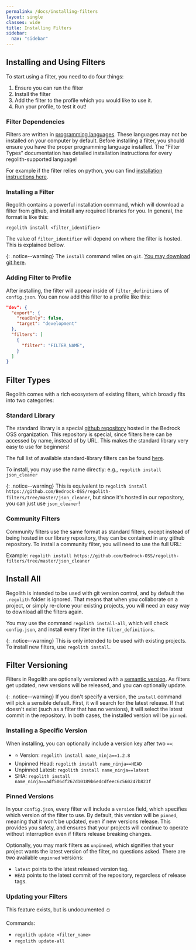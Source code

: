 ```yaml
---
permalink: /docs/installing-filters
layout: single
classes: wide
title: Installing Filters
sidebar:
  nav: "sidebar"
---
```


## Installing and Using Filters

To start using a filter, you need to do four things:

 1) Ensure you can run the filter
 2) Install the filter
 3) Add the filter to the profile which you would like to use it.
 4) Run your profile, to test it out!

### Filter Dependencies

Filters are written in [programming languages](https://www.wikiwand.com/en/Programming_language). These languages may not be installed on your computer by default. Before installing a filter, you should ensure you have the proper programming language installed. The "Filter Types" documentation has detailed installation instructions for every regolith-supported language!

For example if the filter relies on python, you can find [installation instructions here](regolith/docs/python-filters).

### Installing a Filter

Regolith contains a powerful installation command, which will download a filter from github, and install any required libraries for you. In general, the format is like this:

`regolith install <filter_identifier>`

The value of `filter_identifier` will depend on where the filter is hosted. This is explained bellow.

{: .notice--warning}
The `install` command relies on `git`. [You may download git here](https://git-scm.com/download/win).

### Adding Filter to Profile

After installing, the filter will appear inside of `filter_definitions` of `config.json`. You can now add this filter to a profile like this:

```json
"dev": {
  "export": {
    "readOnly": false,
    "target": "development"
  },
  "filters": [
    {
      "filter": "FILTER_NAME",
    }
  ]
}
```

## Filter Types

Regolith comes with a rich ecosystem of existing filters, which broadly fits into two categories:

### Standard Library

The standard library is a special [github repository](https://github.com/Bedrock-OSS/regolith-filters) hosted in the Bedrock OSS organization. This repository is special, since filters here can be accessed by name, instead of by URL. This makes the standard library very easy to use for beginners!

The full list of available standard-library filters can be found [here](/regolith/docs/standard-library).

To install, you may use the name directly: e.g., `regolith install json_cleaner`

{: .notice--warning}
This  is equivalent to `regolith install https://github.com/Bedrock-OSS/regolith-filters/tree/master/json_cleaner`, but since it's hosted in our repository, you can just use `json_cleaner`!

### Community Filters

Community filters use the same format as standard filters, except instead of being hosted in our library repository, they can be contained in any github repository. To install a community filter, you will need to use the full URL:

Example: `regolith install https://github.com/Bedrock-OSS/regolith-filters/tree/master/json_cleaner`

## Install All

Regolith is intended to be used with git version control, and by default the `.regolith` folder is ignored. That means that when you collaborate on a project, or simply re-clone your existing projects, you will need an easy way to download all the filters again. 

You may use the command `regolith install-all`, which will check `config.json`, and install every filter in the `filter_definitions`.

{: .notice--warning}
This is only intended to be used with existing projects. To install new filters, use `regolith install`.

## Filter Versioning

Filters in Regolith are optionally versioned with a [semantic version](https://semver.org/). As filters get updated, new versions will be released, and you can optionally update.

{: .notice--warning}
If you don't specify a version, the `install` command will pick a sensible default. First, it will search for the latest release. If that doesn't exist (such as a filter that has no versions), it will select the latest commit in the repository. In both cases, the installed version will be `pinned`.

### Installing a Specific Version

When installing, you can optionally include a version key after two `==`:

 - ⭐ Version: `regolith install name_ninja==1.2.8`
 - Unpinned Head: `regolith install name_ninja==HEAD`
 - Unpinned Latest: `regolith install name_ninja==latest`
 - SHA: `regolith install name_ninja==adf506df267d10189b6edcdfeec6c560247b823f`

### Pinned Versions

In your `config.json`, every filter will include a `version` field, which specifies which version of the filter to use. By default, this version will be `pinned`, meaning that it won't be updated, even if new versions release. This provides you safety, and ensures that your projects will continue to operate without interruption even if filters release breaking changes.

Optionally, you may mark filters as `unpinned`, which signifies that your project wants the latest version of the filter, no questions asked. There are two available `unpinned` versions:
 - `latest` points to the latest released version tag.
 - `HEAD` points to the latest commit of the repository, regardless of release tags.

### Updating your Filters

This feature exists, but is undocumented ⛄

Commands:
 - `regolith update <filter_name>`
 - `regolith update-all`

